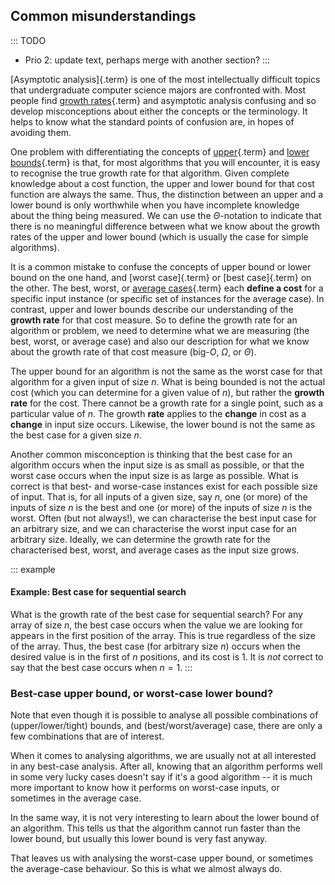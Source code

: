 
## Common misunderstandings

::: TODO
- Prio 2: update text, perhaps merge with another section?
:::

[Asymptotic analysis]{.term} is one of the most intellectually difficult topics that
undergraduate computer science majors are confronted with. Most people
find [growth rates](#growth-rate){.term} and
asymptotic analysis confusing and so develop misconceptions about either
the concepts or the terminology. It helps to know what the standard
points of confusion are, in hopes of avoiding them.

One problem with differentiating the concepts of
[upper](#upper-bound){.term} and
[lower bounds](#lower-bound){.term} is that, for
most algorithms that you will encounter, it is easy to recognise the
true growth rate for that algorithm. Given complete knowledge about a
cost function, the upper and lower bound for that cost function are
always the same. Thus, the distinction between an upper and a lower
bound is only worthwhile when you have incomplete knowledge about the
thing being measured.
We can use the $\Theta$-notation to indicate that there is no
meaningful difference between what we know about the growth rates of the
upper and lower bound (which is usually the case for simple algorithms).

It is a common mistake to confuse the concepts of upper bound or lower
bound on the one hand, and [worst case]{.term}
or [best case]{.term} on the other. The best,
worst, or [average cases](#average-case){.term}
each **define a cost** for a specific input instance (or specific set of
instances for the average case). In contrast, upper and lower bounds
describe our understanding of the **growth rate** for that cost measure.
So to define the growth rate for an algorithm or problem, we need to
determine what we are measuring (the best, worst, or average case) and
also our description for what we know about the growth rate of that cost
measure (big-$O$, $\Omega$, or $\Theta$).

The upper bound for an algorithm is not the same as the worst case for
that algorithm for a given input of size $n$. What is being bounded is
not the actual cost (which you can determine for a given value of $n$),
but rather the **growth rate** for the cost. There cannot be a growth
rate for a single point, such as a particular value of $n$. The growth
**rate** applies to the **change** in cost as a **change** in input size
occurs. Likewise, the lower bound is not the same as the best case for a
given size $n$.

Another common misconception is thinking that the best case for an
algorithm occurs when the input size is as small as possible, or that
the worst case occurs when the input size is as large as possible. What
is correct is that best- and worse-case instances exist for each
possible size of input. That is, for all inputs of a given size, say
$n$, one (or more) of the inputs of size $n$ is the best and one (or
more) of the inputs of size $n$ is the worst. Often (but not always!),
we can characterise the best input case for an arbitrary size, and we
can characterise the worst input case for an arbitrary size. Ideally, we
can determine the growth rate for the characterised best, worst, and
average cases as the input size grows.

::: example
#### Example: Best case for sequential search

What is the growth rate of the best case for sequential search? For any
array of size $n$, the best case occurs when the value we are looking
for appears in the first position of the array. This is true regardless
of the size of the array. Thus, the best case (for arbitrary size $n$)
occurs when the desired value is in the first of $n$ positions, and its
cost is 1. It is *not* correct to say that the best case occurs when
$n=1$.
:::

### Best-case upper bound, or worst-case lower bound?

Note that even though it is possible to analyse all possible combinations of (upper/lower/tight) bounds, and (best/worst/average) case, there are only a few combinations that are of interest.

When it comes to analysing algorithms, we are usually not at all interested in any best-case analysis.
After all, knowing that an algorithm performs well in some very lucky cases doesn't say if it's a good algorithm -- it is much more important to know how it performs on worst-case inputs, or sometimes in the average case.

In the same way, it is not very interesting to learn about the lower bound of an algorithm.
This tells us that the algorithm cannot run faster than the lower bound, but usually this lower bound is very fast anyway.

That leaves us with analysing the worst-case upper bound, or sometimes the average-case behaviour. So this is what we almost always do.


<!-- This explanation is not very pedagogical
``` {.jsav-animation src="AlgAnal/MisunderstandingsGraphCON.js" links="AlgAnal/MisunderstandingsGraphCON.css"}
```
-->
